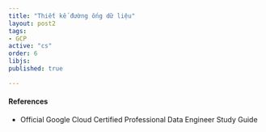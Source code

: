 ```yaml
---
title: "Thiết kế đường ống dữ liệu"
layout: post2
tags:
- GCP
active: "cs"
order: 6
libjs: 
published: true

---
```

<script>
   
var data1 = 
{"nodeData":{"id":"root","topic":"Thiết kế đường ống dữ liệu","root":true,"children":[{"topic":"Các giai đoạn của <br>đường ống dữ liệu","id":"5b334502414b4909","direction":0,"expanded":true,"children":[{"topic":"Quá trình nhập","id":"5b3357cd3f4b3021"},{"topic":"Chuyển đổi","id":"5b335a20c132f8de"},{"topic":"Lưu trữ","id":"5b335bbcb9a9846f"},{"topic":"Phân tích","id":"5b335f6abfebe2ae"}]},{"topic":"Các loại đường <br> ống dữ liệu","id":"5b337dccb24bdca8","direction":1,"expanded":true,"children":[{"topic":"Đường ống lưu trữ dữ liệu","id":"5b3387bdbe3011c7","expanded":true,"children":[{"topic":"Extract, Transformation, and Load","id":"5b34161b2568ee9d","show":"Lấy dữ liệu từ một hoặc nhiều nguồn và dữ liệu<br> được chuyển đổi trong đường ống trước khi được lưu<br> trữ trong cơ sở dữ liệu."},{"topic":"Extract, Load, and Transformation","id":"5b341c1c269c78ad","show":"Lấy dữ liệu từ một hoặc nhiều nguồn và dữ liệu<br> được lưu trữ nguyên thủy trước sau đó mới chuyển đổi."},{"topic":"Extraction and Load\n","id":"5b3429b328406617","show":"Không cần chuyển đổi"},{"topic":"Change Data Capture\n","id":"5b3434efae113581","show":"Đường ống kho dữ liệu thường được định hướng theo <br>lô và chạy theo lịch trình thường xuyên.<br>\nKhi dữ liệu cần được xử lý liên tục, cần có một <br> đường ống xử lý luồng."}]},{"topic":"Đường ống xử lý luồng","id":"5b338d763e962d65","show":"Khi xây dựng đường ống dữ liệu để truyền dữ liệu,<br> hãy xem xét một số yếu tố","expanded":true,"children":[{"topic":"Thời gian sự kiện và thời gian xử lý","id":"5b34a2712f2cc78f"},{"topic":"Sliding and Tumbling Windows\n","id":"5b34d2cca3318d63"},{"topic":"Late Arriving and Watermarks","id":"5b3501bb1c10f2a0","show":"Xem xét vệc dữ liệu có thể đến muộn. Nếu vượt thời gian<br> nhất định bỏ quả nó. Nhưng có thể không<br> thực sự bỏ qua nó. Từ Watermarks có lẽ <br> thể hiện ý nghĩa tương tự trường hợp <br> hiển thị hình ảnh mờ thay thế khi mà chưa load được."},{"topic":"Hot Path and Cold Path Ingestion\n","id":"5b359c9b9b547aa8","show":"Luồng dữ liệu có thể phân nhánh đi qua hai đường. <br> Đường nóng phục vụ cho nhu cầu tức thì như <br> hiển thị biều đồ theo thời gian thực. Đường <br> còn lại sẽ là đường lạnh phục vụ cho nhu cầu <br> có thể delay ví dụ như dữ liệu sẽ cho máy học xử lý."}]},{"topic":"Đường ống học máy","id":"5b3390613538d6eb","show":"Cũng giống như các đường ống xử lý khác nhưng có <br> thêm các quá trình xử lý máy học đào tạo, <br> đánh giá mô hình và triển khai."}],"show":"Ba loại phổ biến"},{"topic":"Thành phần đường ống GCP","id":"5b361c61f8cad25f","direction":0,"expanded":true,"children":[{"topic":"Cloud Pub/Sub\n","id":"5b3d80ba7471ae8f","expanded":true,"children":[],"show":"Cloud Pub / Sub là dịch vụ nhắn tin thời gian<br>\n thực hỗ trợ cả mô hình đăng ký push và pull.<br> Đây là một dịch vụ được quản lý và nó <br> không yêu cầu cung cấp máy chủ hoặc cụm.<br>\nCloud Pub / Sub sẽ tự động chia tỷ lệ và tải <br> phân vùng khi cần thiết."},{"topic":"Cloud Dataflow\n","id":"5b3d9c0ad982b2b4","show":"Đường ống Cloud Dataflow được viết bằng API Apache<br> Beam, đây là một mô hình cho quá trình<br> xử lý hàng loạt và luồng kết hợp."},{"topic":"Cloud Dataproc","id":"5b3dcbea56d2a7f1","show":"Cloud Dataproc là một dịch vụ Hadoop và Spark được<br> quản lý, nơi một cụm được cấu hình sẵn có <br> thể được tạo bằng một dòng lệnh hoặc thao tác <br> trên bảng điều khiển."},{"topic":"Cloud Composer","id":"5b3dfc67db1712a8","show":"Cloud Composer là một dịch vụ được quản lý triển <br> khai Apache Airflow, được sử dụng để lập lịch<br. và quản lý quy trình làm việc."}]}],"expanded":true,"tags":[]},"linkData":{}}
</script>

#### References
- Official Google Cloud Certified Professional Data Engineer Study Guide



